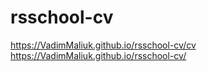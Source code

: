 # rsschool-cv
https://VadimMaliuk.github.io/rsschool-cv/cv
https://VadimMaliuk.github.io/rsschool-cv/

